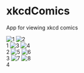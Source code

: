 # xkcdComics
App for viewing xkcd comics

![1](https://user-images.githubusercontent.com/20108194/48985131-f2c59b80-f104-11e8-9c73-b5bd3c8e33e1.png)
![2](https://user-images.githubusercontent.com/20108194/48985137-ffe28a80-f104-11e8-9aee-5e3c74139196.png)  
1
![3](https://user-images.githubusercontent.com/20108194/48985140-096bf280-f105-11e8-8f2f-520737cf45ac.png)
![4](https://user-images.githubusercontent.com/20108194/48985147-17217800-f105-11e8-9006-c35aa63f32a5.png)  
2
![5](https://user-images.githubusercontent.com/20108194/48985148-1f79b300-f105-11e8-9c04-ca9505e48d7b.png)
![6](https://user-images.githubusercontent.com/20108194/48985152-2b657500-f105-11e8-8ea0-c322bfb4a69b.png)  
3
![7](https://user-images.githubusercontent.com/20108194/48985156-328c8300-f105-11e8-92e0-90afe787681b.png)
![8](https://user-images.githubusercontent.com/20108194/48985164-3ae4be00-f105-11e8-8385-63f890e1d025.png)  
4
